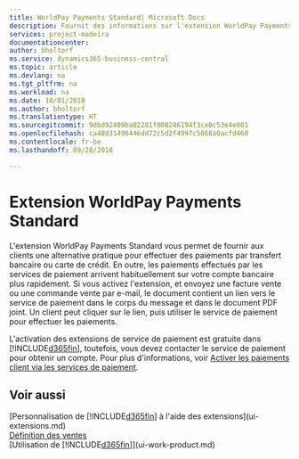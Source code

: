 ```yaml
---
title: WorldPay Payments Standard| Microsoft Docs
description: Fournit des informations sur l'extension WorldPay Payments Standard
services: project-madeira
documentationcenter: 
author: bholtorf
ms.service: dynamics365-business-central
ms.topic: article
ms.devlang: na
ms.tgt_pltfrm: na
ms.workload: na
ms.date: 10/01/2018
ms.author: bholtorf
ms.translationtype: HT
ms.sourcegitcommit: 9dbd92409ba02281f008246194f3ce0c53e4e001
ms.openlocfilehash: ca48d31490446dd72c5d2f4997c5068a0acfd460
ms.contentlocale: fr-be
ms.lasthandoff: 09/28/2018

---
```

# <a name="the-worldpay-payments-standard-extension"></a>Extension WorldPay Payments Standard
L'extension WorldPay Payments Standard vous permet de fournir aux clients une alternative pratique pour effectuer des paiements par transfert bancaire ou carte de crédit. En outre, les paiements effectués par les services de paiement arrivent habituellement sur votre compte bancaire plus rapidement.
Si vous activez l'extension, et envoyez une facture vente ou une commande vente par e-mail, le document contient un lien vers le service de paiement dans le corps du message et dans le document PDF joint. Un client peut cliquer sur le lien, puis utiliser le service de paiement pour effectuer les paiements.

L'activation des extensions de service de paiement est gratuite dans [!INCLUDE[d365fin](includes/d365fin_md.md)], toutefois, vous devez contacter le service de paiement pour obtenir un compte. Pour plus d'informations, voir [Activer les paiements client via les services de paiement](sales-how-enable-payment-service-extensions.md).

## <a name="see-also"></a>Voir aussi
[Personnalisation de [!INCLUDE[d365fin](includes/d365fin_md.md)] à l'aide des extensions](ui-extensions.md)  
[Définition des ventes](sales-setup-sales.md)  
[Utilisation de [!INCLUDE[d365fin](includes/d365fin_md.md)]](ui-work-product.md)

